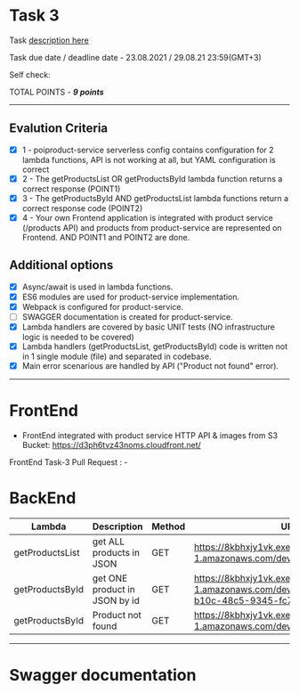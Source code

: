 # __Task 3__

Task [description here](https://github.com/EPAM-JS-Competency-center/cloud-development-course-initial/blob/main/task3-product-magamanent-api/task.md)

Task due date / deadline date - 23.08.2021 / 29.08.21 23:59(GMT+3)

Self check:
 
 TOTAL POINTS - _**9 points**_
 
-----------
## __Evalution Criteria__

- [x] 1 - poiproduct-service serverless config contains configuration for 2 lambda functions, API is not working at all, but YAML configuration is correct
- [x] 2 - The getProductsList OR getProductsById lambda function returns a correct response (POINT1)
- [x] 3 - The getProductsById AND getProductsList lambda functions return a correct response code (POINT2)
- [x] 4 - Your own Frontend application is integrated with product service (/products API) and products from product-service are represented on Frontend. AND POINT1 and POINT2 are done.

## __Additional options__

- [x] Async/await is used in lambda functions.
- [x] ES6 modules are used for product-service implementation.
- [x] Webpack is configured for product-service.
- [ ] SWAGGER documentation is created for product-service.
- [x] Lambda handlers are covered by basic UNIT tests (NO infrastructure logic is needed to be covered)
- [x] Lambda handlers (getProductsList, getProductsById) code is written not in 1 single module (file) and separated in codebase.
- [x] Main error scenarious are handled by API ("Product not found" error).
------------
# __FrontEnd__

* FrontEnd integrated with product service HTTP API & images from S3 Bucket: https://d3ph6tvz43noms.cloudfront.net/ 


FrontEnd Task-3 Pull Request : -

# __BackEnd__

Lambda | Description | Method | URL 
-------|-------------|--------|-----
getProductsList | get ALL products in JSON | GET | https://8kbhxjy1vk.execute-api.eu-central-1.amazonaws.com/dev/products
getProductsById | get ONE product in JSON by id | GET | https://8kbhxjy1vk.execute-api.eu-central-1.amazonaws.com/dev/products/7567ec4b-b10c-48c5-9345-fc73348a80a1
getProductsById | Product not found | GET | https://8kbhxjy1vk.execute-api.eu-central-1.amazonaws.com/dev/products/777

------------

# __Swagger documentation__
